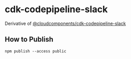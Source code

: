 # cdk-codepipeline-slack

Derivative of [@cloudcomponents/cdk-codepipeline-slack](https://github.com/cloudcomponents/cdk-constructs)

## How to Publish

```console
npm publish --access public
```
